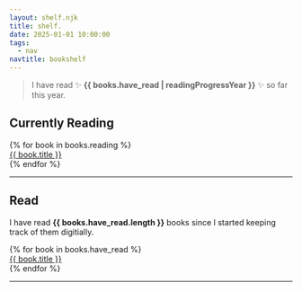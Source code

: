 ```yaml
---
layout: shelf.njk
title: shelf.
date: 2025-01-01 10:00:00
tags:
  - nav
navtitle: bookshelf
---
```


> I have read ✨ **{{ books.have_read | readingProgressYear }}** ✨ so far this year.

## Currently Reading

<div class="shelf">
    {% for book in books.reading %}<div class="shelvedbook"><a href="{{ book.link }}">{{ book.title }}</a></div>{% endfor %}
</div>
<hr />

## Read

I have read **{{ books.have_read.length }}**  books since I started keeping track of them digitially.

<div class="shelf">
    {% for book in books.have_read %}<div class="shelvedbook"><a href="{{ book.link }}">{{ book.title }}</a></div>{% endfor %}
</div>

<hr />
